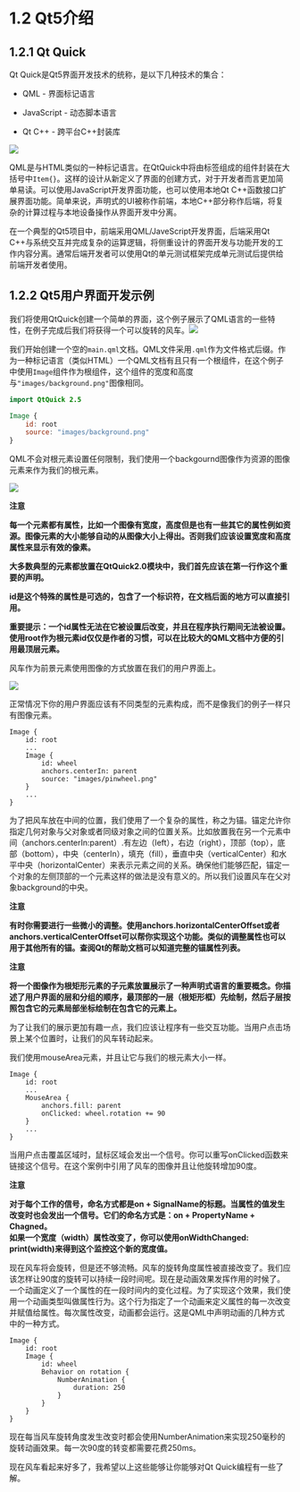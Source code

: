 # 1.2 Qt5介绍

## 1.2.1 Qt Quick

Qt Quick是Qt5界面开发技术的统称，是以下几种技术的集合：

* QML - 界面标记语言

* JavaScript - 动态脚本语言

* Qt C++ - 跨平台C++封装库

![](http://qmlbook.org/_images/qt5_overview.png)

QML是与HTML类似的一种标记语言。在QtQuick中将由标签组成的组件封装在大括号中`Item{}`。这样的设计从新定义了界面的创建方式，对于开发者而言更加简单易读。可以使用JavaScript开发界面功能，也可以使用本地Qt C++函数接口扩展界面功能。简单来说，声明式的UI被称作前端，本地C++部分称作后端，将复杂的计算过程与本地设备操作从界面开发中分离。

在一个典型的Qt5项目中，前端采用QML/JaveScript开发界面，后端采用Qt C++与系统交互并完成复杂的运算逻辑，将侧重设计的界面开发与功能开发的工作内容分离。通常后端开发者可以使用Qt的单元测试框架完成单元测试后提供给前端开发者使用。

## 1.2.2 Qt5用户界面开发示例

我们将使用QtQuick创建一个简单的界面，这个例子展示了QML语言的一些特性，在例子完成后我们将获得一个可以旋转的风车。![](http://qmlbook.github.io/_images/scene.png)

我们开始创建一个空的`main.qml`文档。QML文件采用`.qml`作为文件格式后缀。作为一种标记语言（类似HTML）一个QML文档有且只有一个根组件，在这个例子中使用`Image`组件作为根组件，这个组件的宽度和高度与`"images/background.png"`图像相同。

```QML
import QtQuick 2.5

Image {
    id: root
    source: "images/background.png"
}
```

QML不会对根元素设置任何限制，我们使用一个backgournd图像作为资源的图像元素来作为我们的根元素。

![](http://qmlbook.org/_images/background.png)

**注意**

**每一个元素都有属性，比如一个图像有宽度，高度但是也有一些其它的属性例如资源。图像元素的大小能够自动的从图像大小上得出。否则我们应该设置宽度和高度属性来显示有效的像素。**

**大多数典型的元素都放置在QtQuick2.0模块中，我们首先应该在第一行作这个重要的声明。**

**id是这个特殊的属性是可选的，包含了一个标识符，在文档后面的地方可以直接引用。**

**重要提示：一个id属性无法在它被设置后改变，并且在程序执行期间无法被设置。使用root作为根元素id仅仅是作者的习惯，可以在比较大的QML文档中方便的引用最顶层元素。**

风车作为前景元素使用图像的方式放置在我们的用户界面上。

![](http://qmlbook.org/_images/pinwheel.png)

正常情况下你的用户界面应该有不同类型的元素构成，而不是像我们的例子一样只有图像元素。

```
Image {
    id: root
    ...
    Image {
        id: wheel
        anchors.centerIn: parent
        source: "images/pinwheel.png"
    }
    ...
}
```

为了把风车放在中间的位置，我们使用了一个复杂的属性，称之为锚。锚定允许你指定几何对象与父对象或者同级对象之间的位置关系。比如放置我在另一个元素中间（anchors.centerIn:parent）.有左边（left），右边（right），顶部（top），底部（bottom），中央（centerIn），填充（fill），垂直中央（verticalCenter）和水平中央（horizontalCenter）来表示元素之间的关系。确保他们能够匹配，锚定一个对象的左侧顶部的一个元素这样的做法是没有意义的。所以我们设置风车在父对象background的中央。

**注意**

**有时你需要进行一些微小的调整。使用anchors.horizontalCenterOffset或者anchors.verticalCenterOffset可以帮你实现这个功能。类似的调整属性也可以用于其他所有的锚。查阅Qt的帮助文档可以知道完整的锚属性列表。**

**注意**

**将一个图像作为根矩形元素的子元素放置展示了一种声明式语言的重要概念。你描述了用户界面的层和分组的顺序，最顶部的一层（根矩形框）先绘制，然后子层按照包含它的元素局部坐标绘制在包含它的元素上。**

为了让我们的展示更加有趣一点，我们应该让程序有一些交互功能。当用户点击场景上某个位置时，让我们的风车转动起来。

我们使用mouseArea元素，并且让它与我们的根元素大小一样。

```
Image {
    id: root
    ...
    MouseArea {
        anchors.fill: parent
        onClicked: wheel.rotation += 90
    }
    ...
}
```

当用户点击覆盖区域时，鼠标区域会发出一个信号。你可以重写onClicked函数来链接这个信号。在这个案例中引用了风车的图像并且让他旋转增加90度。

**注意**

**对于每个工作的信号，命名方式都是on + SignalName的标题。当属性的值发生改变时也会发出一个信号。它们的命名方式是：on + PropertyName + Chagned。  
如果一个宽度（width）属性改变了，你可以使用onWidthChanged: print\(width\)来得到这个监控这个新的宽度值。**

现在风车将会旋转，但是还不够流畅。风车的旋转角度属性被直接改变了。我们应该怎样让90度的旋转可以持续一段时间呢。现在是动画效果发挥作用的时候了。一个动画定义了一个属性的在一段时间内的变化过程。为了实现这个效果，我们使用一个动画类型叫做属性行为。这个行为指定了一个动画来定义属性的每一次改变并赋值给属性。每次属性改变，动画都会运行。这是QML中声明动画的几种方式中的一种方式。

```
Image {
    id: root
    Image {
        id: wheel
        Behavior on rotation {
            NumberAnimation {
                duration: 250
            }
        }
    }
}
```

现在每当风车旋转角度发生改变时都会使用NumberAnimation来实现250毫秒的旋转动画效果。每一次90度的转变都需要花费250ms。

现在风车看起来好多了，我希望以上这些能够让你能够对Qt Quick编程有一些了解。

